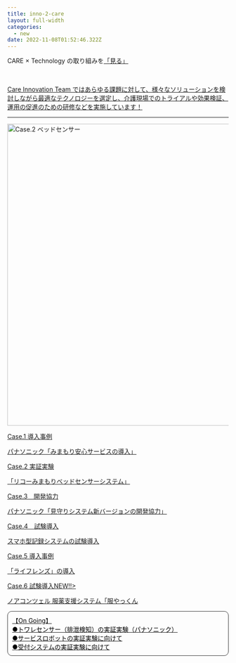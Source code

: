 ```yaml
---
title: inno-2-care
layout: full-width
categories:
  - new
date: 2022-11-08T01:52:46.322Z
---
```

<div class="bg-blue-800 text-center font-bold　bg-opacity-100 p-2 w-full h-full">

<span class="text-xm text-center text-white  font-bold">CARE × Technology の取り組みを<a href="https://www.google.com"></span><a href="https://www.google.com"><span class="text-yellow-200 ont-bold">「見る」</span></div><br>

<span class="text-xs text-black text-left ">Care Innovation Team ではあらゆる課題に対して、様々なソリューションを検討しながら最適なテクノロジーを選定し、介護現場でのトライアルや効果検証、運用の促進のための研修などを実施しています！</span><hr>

<img src="https://image.jimcdn.com/app/cms/image/transf/none/path/s96da70f606bae585/image/ia6ef4877a5897bda/version/1573115836/image.png" data-orig-width="545" data-orig-height="519" alt="Case.2 ベッドセンサー" style="height: 687.288px;">

<span class="text-xm text-black text-left">Case.1 導入事例</span>

<span class="text-xm text-black text-left"><a href="/app/s96da70f606bae585/pb83be447416d66df/" >パナソニック「みまもり安心サービスの導入」</span>

<span class="text-xm text-black text-left">Case.2 実証実験</span>

<span class="text-xm text-black text-left"><a href="/app/s96da70f606bae585/pb83be447416d66df/" >「リコーみまもりベッドセンサーシステム」</span>

<span class="text-xm text-black text-left">Case.3　開発協力</span>

<span class="text-xm text-black text-left"><a href="/app/s96da70f606bae585/p4acf6d2cefe333ec/">パナソニック「見守りシステム新バージョンの開発協力」</span>

<span class="text-xm text-black text-left">Case.4　試験導入</span>

<span class="text-xm text-black text-left"><a href="/app/s96da70f606bae585/p7b84adf08c9d219b/">スマホ型記録システムの試験導入</span>

<span class="text-xm text-black text-left">Case.5 導入事例</span>

<span class="text-xm text-blue-800 text-left"><a href="/app/s96da70f606bae585/p774ba57d63acbf68/" >「ライフレンズ」の導入 </span>

<span class="text-xm text-black text-left">Case.6 試験導入</span><span class="text-xm text-red-600">NEW!!></span>

<span class="text-xm text-blue-800 text-left"><a href="/app/s96da70f606bae585/p774ba57d63acbf68/" >ノアコンツェル 服薬支援システム「服やっくん</span>









<div class="cc-m-all-content j-module j-text" id="cc-m-all-content-12069869660" data-action="content" ng-non-bindable="">

<div style="padding: 10px; margin-bottom: 10px; border: 1px solid #333333; border-radius: 10px;" data-mce-style="padding: 10px; margin-bottom: 10px; border: 1px solid #333333; border-radius: 10px;"><span style="font-size: 14px; color: #000000;" data-mce-style="font-size: 14px; color: #000000;">【On Going】</span><br> <span style="font-size: 14px; color: #000000;" data-mce-style="font-size: 14px; color: #000000;">●トワレセンサー（排泄検知）の実証実験（パナソニック）</span><br> <span style="font-size: 14px; color: #000000;" data-mce-style="font-size: 14px; color: #000000;">●サービスロボットの実証実験に向けて<br> ●受付システムの実証実験に向けて<br></span></div>